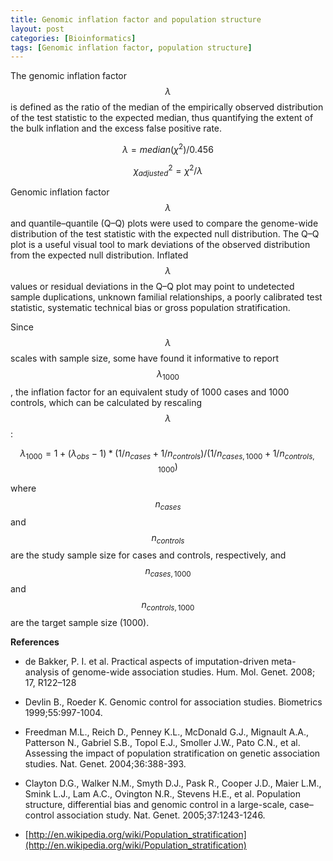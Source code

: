 ```yaml
---
title: Genomic inflation factor and population structure
layout: post
categories: [Bioinformatics]
tags: [Genomic inflation factor, population structure]
---
```


The genomic inflation factor $$\lambda$$ is defined as the ratio of the median of the empirically observed distribution of the test statistic to the expected median, thus quantifying the extent of the bulk inflation and the excess false positive rate.    

$$\lambda=median(\chi^2)/0.456$$

$$\chi^2_{adjusted}=\chi^2/\lambda$$

Genomic inflation factor $$\lambda$$ and quantile–quantile (Q–Q) plots were used to compare the genome-wide distribution of the test statistic with the expected null distribution. The Q–Q plot is a useful visual tool to mark deviations of the observed distribution from the expected null distribution. Inflated $$\lambda$$ values or residual deviations in the Q–Q plot may point to undetected sample duplications, unknown familial relationships, a poorly calibrated test statistic, systematic technical bias or gross population stratification.      

Since $$\lambda$$ scales with sample size, some have found it informative to report $$\lambda _{1000}$$, the inflation factor for an equivalent study of 1000 cases and 1000 controls, which can be calculated by rescaling $$\lambda$$:

$$\lambda_{1000}=1+(\lambda_{obs}-1)*(1/n_{cases}+1/n_{controls})/(1/n_{cases,1000}+1/n_{controls,1000})$$

where $$n_{cases}$$ and $$n_{controls}$$ are the study sample size for cases and controls, respectively, and $$n_{cases,1000}$$ and $$n_{controls,1000}$$ are the target sample size (1000).   

**References**   
* de Bakker, P. I. et al. Practical aspects of imputation-driven meta-analysis of genome-wide association studies. Hum. Mol. Genet. 2008; 17, R122–128    

* Devlin B., Roeder K. Genomic control for association studies. Biometrics 1999;55:997-1004.    

* Freedman M.L., Reich D., Penney K.L., McDonald G.J., Mignault A.A., Patterson N., Gabriel S.B., Topol E.J., Smoller J.W., Pato C.N., et al. Assessing the impact of population stratification on genetic association studies. Nat. Genet. 2004;36:388-393.    

* Clayton D.G., Walker N.M., Smyth D.J., Pask R., Cooper J.D., Maier L.M., Smink L.J., Lam A.C., Ovington N.R., Stevens H.E., et al. Population structure, differential bias and genomic control in a large-scale, case–control association study. Nat. Genet. 2005;37:1243-1246.   
 
* [http://en.wikipedia.org/wiki/Population_stratification](http://en.wikipedia.org/wiki/Population_stratification)   

 
